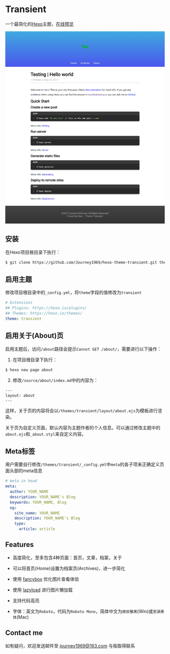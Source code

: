 # Transient

一个最简化的[Hexo](https://hexo.io)主题，[在线预览](http://journey1969.com)

![Theme Preview](theme-preview.png)


## 安装

在Hexo项目根目录下执行：
 ``` bash
 $ git clone https://github.com/Journey1969/hexo-theme-transient.git themes/transient
 ```

 
## 启用主题

修改项目根目录中的`_config.yml`，将`theme`字段的值修改为`transient`
``` yml
# Extensions
## Plugins: https://hexo.io/plugins/
## Themes: https://hexo.io/themes/
theme: transient
```


## 启用关于(About)页

启用主题后，访问`/about`路径会提示`Cannot GET /about/`，需要进行以下操作：

1. 在项目根目录下执行：

  ``` bash
  $ hexo new page about
  ```

2. 修改`/source/about/index.md`中的内容为：

  ```
  ---
  layout: about
  ---
  ```

这样，关于页的内容将会以`/themes/transient/layout/about.ejs`为模板进行渲染。

关于页为自定义页面，默认内容为主题作者的个人信息。可以通过修改主题中的`about.ejs`和`_about.styl`来自定义内容。


## Meta标签

用户需要自行修改`/themes/transient/_config.yml`中`meta`的各子项来正确定义页面头部的meta信息

``` yml
# meta in head
meta:
  author: YOUR_NAME
  description: YOUR_NAME's Blog
  keywords: YOUR_NAME, Blog
  og:
    site_name: YOUR_NAME
    description: YOUR_NAME's Blog
    type:
      article: article
```


## Features

- 高度简化，至多包含4种页面：首页，文章，档案，关于

- 可以将首页(Home)设置为档案页(Archives)，进一步简化

- 使用 [fancybox](http://fancybox.net/) 优化图片查看体验

- 使用 [lazyload](http://www.appelsiini.net/projects/lazyload) 进行图片懒加载

- 支持代码高亮

- 字体：英文为`Roboto`，代码为`Roboto Mono`，简体中文为`微软雅黑`(Win)或`思源黑体`(Mac)


## Contact me

如有疑问，欢迎发送邮件至 journey1969@163.com 与我取得联系
